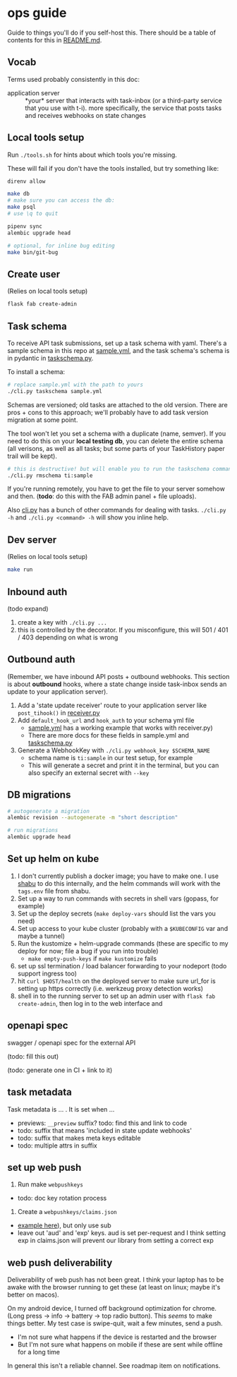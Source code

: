 # ops guide

Guide to things you'll do if you self-host this. There should be a table of contents for this in [README.md](./README.md).

## Vocab

Terms used probably consistently in this doc:

<dl>
  <dt>application server</dt> <dd>*your* server that interacts with task-inbox (or a third-party service that you use with t-i). more specifically, the service that posts tasks and receives webhooks on state changes</dd>
</dl>

## Local tools setup

Run `./tools.sh` for hints about which tools you're missing.

These will fail if you don't have the tools installed, but try something like:

```sh
direnv allow

make db
# make sure you can access the db:
make psql
# use \q to quit

pipenv sync
alembic upgrade head

# optional, for inline bug editing
make bin/git-bug
```

## Create user

(Relies on local tools setup)

```sh
flask fab create-admin
```

## Task schema

To receive API task submissions, set up a task schema with yaml. There's a sample schema in this repo at [sample.yml](./sample.yml), and the task schema's schema is in pydantic in [taskschema.py](./backend/taskschema.py).

To install a schema:

```sh
# replace sample.yml with the path to yours
./cli.py taskschema sample.yml
```

Schemas are versioned; old tasks are attached to the old version. There are pros + cons to this approach; we'll probably have to add task version migration at some point.

The tool won't let you set a schema with a duplicate (name, semver). If you need to do this on your **local testing db**, you can delete the entire schema (all verisons, as well as all tasks; but some parts of your TaskHistory paper trail will be kept).

```sh
# this is destructive! but will enable you to run the taskschema command again
./cli.py rmschema ti:sample
```

If you're running remotely, you have to get the file to your server somehow and then. (**todo**: do this with the FAB admin panel + file uploads).

Also [cli.py](./cli.py) has a bunch of other commands for dealing with tasks. `./cli.py -h` and `./cli.py <command> -h` will show you inline help.

## Dev server

(Relies on local tools setup)

```sh
make run
```

## Inbound auth

(todo expand)

1. create a key with `./cli.py ...`
1. this is controlled by the []() decorator. If you misconfigure, this will 501 / 401 / 403 depending on what is wrong

## Outbound auth

(Remember, we have inbound API posts + outbound webhooks. This section is about **outbound** hooks, where a state change inside task-inbox sends an update to your application server).

1. Add a 'state update receiver' route to your application server like `post_tihook()` in [receiver.py](./receiver.py)
1. Add `default_hook_url` and `hook_auth` to your schema yml file
    - [sample.yml](./sample.yml) has a working example that works with receiver.py)
    - There are more docs for these fields in sample.yml and [taskschema.py](./backend/taskschema.py)
1. Generate a WebhookKey with `./cli.py webhook_key $SCHEMA_NAME`
    - schema name is `ti:sample` in our test setup, for example
    - This will generate a secret and print it in the terminal, but you can also specify an external secret with `--key`

## DB migrations

```sh
# autogenerate a migration
alembic revision --autogenerate -m "short description"

# run migrations
alembic upgrade head
```

## Set up helm on kube

1. I don't currently publish a docker image; you have to make one. I use [shabu](https://github.com/abe-winter/shabu) to do this internally, and the helm commands will work with the `tags.env` file from shabu.
1. Set up a way to run commands with secrets in shell vars (gopass, for example)
1. Set up the deploy secrets (`make deploy-vars` should list the vars you need)
1. Set up access to your kube cluster (probably with a `$KUBECONFIG` var and maybe a tunnel)
1. Run the kustomize + helm-upgrade commands (these are specific to my deploy for now; file a bug if you run into trouble)
    - `make empty-push-keys` if `make kustomize` fails
1. set up ssl termination / load balancer forwarding to your nodeport (todo support ingress too)
1. hit `curl $HOST/health` on the deployed server to make sure url_for is setting up https correctly (i.e. werkzeug proxy detection works)
1. shell in to the running server to set up an admin user with `flask fab create-admin`, then log in to the web interface and

## openapi spec

swagger / openapi spec for the external API

(todo: fill this out)

(todo: generate one in CI + link to it)

## task metadata

Task metadata is ... . It is set when ...

- previews: `__preview` suffix? todo: find this and link to code
- todo: suffix that means 'included in state update webhooks'
- todo: suffix that makes meta keys editable
- todo: multiple attrs in suffix

## set up web push

1. Run make `webpushkeys`
  - todo: doc key rotation process
1. Create a `webpushkeys/claims.json`
  - [example here](https://github.com/web-push-libs/vapid/blob/main/python/claims.json)), but only use sub
  - leave out 'aud' and 'exp' keys. aud is set per-request and I think setting exp in claims.json will prevent our library from setting a correct exp

## web push deliverability

Deliverability of web push has not been great. I think your laptop has to be awake with the browser running to get these (at least on linux; maybe it's better on macos).

On my android device, I turned off background optimization for chrome. (Long press -> info -> battery -> top radio button). This *seems* to make things better. My test case is swipe-quit, wait a few minutes, send a push.

- I'm not sure what happens if the device is restarted and the browser
- But I'm not sure what happens on mobile if these are sent while offline for a long time

In general this isn't a reliable channel. See roadmap item on notifications.

